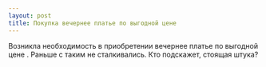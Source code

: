 ```yaml
---
layout: post 
title: Покупка вечернее платье по выгодной цене 
--- 
```

Возникла необходимость в приобретении вечернее платье по выгодной цене . Раньше с таким не сталкивались. Кто подскажет, стоящая штука?